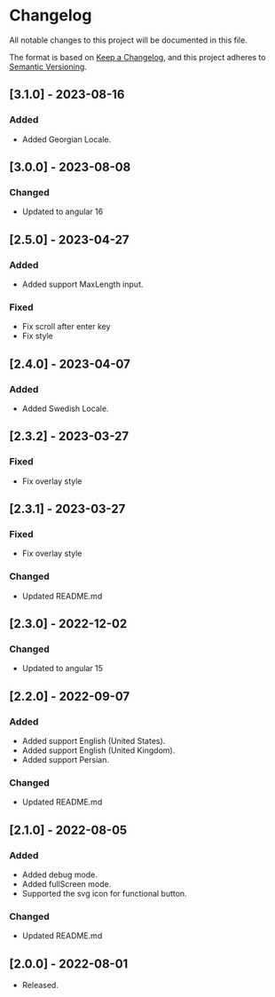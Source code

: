 # Changelog

All notable changes to this project will be documented in this file.

The format is based on [Keep a Changelog](https://keepachangelog.com/en/1.0.0/),
and this project adheres to [Semantic Versioning](https://semver.org/spec/v2.0.0.html).

## [3.1.0] - 2023-08-16

### Added

- Added Georgian Locale.

## [3.0.0] - 2023-08-08

### Changed

- Updated to angular 16

## [2.5.0] - 2023-04-27

### Added

- Added support MaxLength input.

### Fixed

- Fix scroll after enter key
- Fix style

## [2.4.0] - 2023-04-07

### Added

- Added Swedish Locale.

## [2.3.2] - 2023-03-27

### Fixed

- Fix overlay style

## [2.3.1] - 2023-03-27

### Fixed

- Fix overlay style

### Changed

- Updated README.md

## [2.3.0] - 2022-12-02

### Changed

- Updated to angular 15

## [2.2.0] - 2022-09-07

### Added

- Added support English (United States).
- Added support English (United Kingdom).
- Added support Persian.

### Changed

- Updated README.md

## [2.1.0] - 2022-08-05

### Added

- Added debug mode.
- Added fullScreen mode.
- Supported the svg icon for functional button.

### Changed

- Updated README.md

## [2.0.0] - 2022-08-01

- Released.
